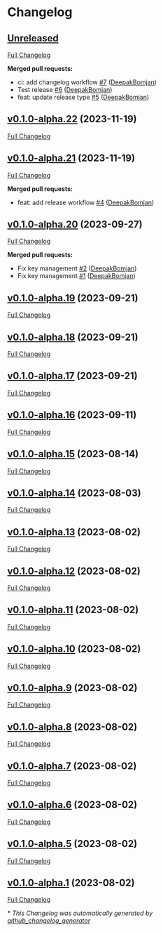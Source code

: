 # Changelog

## [Unreleased](https://github.com/DeepakBomjan/ibc-contracts/tree/HEAD)

[Full Changelog](https://github.com/DeepakBomjan/ibc-contracts/compare/v0.1.0-alpha.22...HEAD)

**Merged pull requests:**

- ci: add changelog workflow [\#7](https://github.com/DeepakBomjan/ibc-contracts/pull/7) ([DeepakBomjan](https://github.com/DeepakBomjan))
- Test release [\#6](https://github.com/DeepakBomjan/ibc-contracts/pull/6) ([DeepakBomjan](https://github.com/DeepakBomjan))
- feat: update release type [\#5](https://github.com/DeepakBomjan/ibc-contracts/pull/5) ([DeepakBomjan](https://github.com/DeepakBomjan))

## [v0.1.0-alpha.22](https://github.com/DeepakBomjan/ibc-contracts/tree/v0.1.0-alpha.22) (2023-11-19)

[Full Changelog](https://github.com/DeepakBomjan/ibc-contracts/compare/v0.1.0-alpha.21...v0.1.0-alpha.22)

## [v0.1.0-alpha.21](https://github.com/DeepakBomjan/ibc-contracts/tree/v0.1.0-alpha.21) (2023-11-19)

[Full Changelog](https://github.com/DeepakBomjan/ibc-contracts/compare/v0.1.0-alpha.20...v0.1.0-alpha.21)

**Merged pull requests:**

- feat: add release workflow [\#4](https://github.com/DeepakBomjan/ibc-contracts/pull/4) ([DeepakBomjan](https://github.com/DeepakBomjan))

## [v0.1.0-alpha.20](https://github.com/DeepakBomjan/ibc-contracts/tree/v0.1.0-alpha.20) (2023-09-27)

[Full Changelog](https://github.com/DeepakBomjan/ibc-contracts/compare/v0.1.0-alpha.19...v0.1.0-alpha.20)

**Merged pull requests:**

- Fix key management [\#2](https://github.com/DeepakBomjan/ibc-contracts/pull/2) ([DeepakBomjan](https://github.com/DeepakBomjan))
- Fix key management [\#1](https://github.com/DeepakBomjan/ibc-contracts/pull/1) ([DeepakBomjan](https://github.com/DeepakBomjan))

## [v0.1.0-alpha.19](https://github.com/DeepakBomjan/ibc-contracts/tree/v0.1.0-alpha.19) (2023-09-21)

[Full Changelog](https://github.com/DeepakBomjan/ibc-contracts/compare/v0.1.0-alpha.18...v0.1.0-alpha.19)

## [v0.1.0-alpha.18](https://github.com/DeepakBomjan/ibc-contracts/tree/v0.1.0-alpha.18) (2023-09-21)

[Full Changelog](https://github.com/DeepakBomjan/ibc-contracts/compare/v0.1.0-alpha.17...v0.1.0-alpha.18)

## [v0.1.0-alpha.17](https://github.com/DeepakBomjan/ibc-contracts/tree/v0.1.0-alpha.17) (2023-09-21)

[Full Changelog](https://github.com/DeepakBomjan/ibc-contracts/compare/v0.1.0-alpha.16...v0.1.0-alpha.17)

## [v0.1.0-alpha.16](https://github.com/DeepakBomjan/ibc-contracts/tree/v0.1.0-alpha.16) (2023-09-11)

[Full Changelog](https://github.com/DeepakBomjan/ibc-contracts/compare/v0.1.0-alpha.15...v0.1.0-alpha.16)

## [v0.1.0-alpha.15](https://github.com/DeepakBomjan/ibc-contracts/tree/v0.1.0-alpha.15) (2023-08-14)

[Full Changelog](https://github.com/DeepakBomjan/ibc-contracts/compare/v0.1.0-alpha.14...v0.1.0-alpha.15)

## [v0.1.0-alpha.14](https://github.com/DeepakBomjan/ibc-contracts/tree/v0.1.0-alpha.14) (2023-08-03)

[Full Changelog](https://github.com/DeepakBomjan/ibc-contracts/compare/v0.1.0-alpha.13...v0.1.0-alpha.14)

## [v0.1.0-alpha.13](https://github.com/DeepakBomjan/ibc-contracts/tree/v0.1.0-alpha.13) (2023-08-02)

[Full Changelog](https://github.com/DeepakBomjan/ibc-contracts/compare/v0.1.0-alpha.12...v0.1.0-alpha.13)

## [v0.1.0-alpha.12](https://github.com/DeepakBomjan/ibc-contracts/tree/v0.1.0-alpha.12) (2023-08-02)

[Full Changelog](https://github.com/DeepakBomjan/ibc-contracts/compare/v0.1.0-alpha.11...v0.1.0-alpha.12)

## [v0.1.0-alpha.11](https://github.com/DeepakBomjan/ibc-contracts/tree/v0.1.0-alpha.11) (2023-08-02)

[Full Changelog](https://github.com/DeepakBomjan/ibc-contracts/compare/v0.1.0-alpha.10...v0.1.0-alpha.11)

## [v0.1.0-alpha.10](https://github.com/DeepakBomjan/ibc-contracts/tree/v0.1.0-alpha.10) (2023-08-02)

[Full Changelog](https://github.com/DeepakBomjan/ibc-contracts/compare/v0.1.0-alpha.9...v0.1.0-alpha.10)

## [v0.1.0-alpha.9](https://github.com/DeepakBomjan/ibc-contracts/tree/v0.1.0-alpha.9) (2023-08-02)

[Full Changelog](https://github.com/DeepakBomjan/ibc-contracts/compare/v0.1.0-alpha.8...v0.1.0-alpha.9)

## [v0.1.0-alpha.8](https://github.com/DeepakBomjan/ibc-contracts/tree/v0.1.0-alpha.8) (2023-08-02)

[Full Changelog](https://github.com/DeepakBomjan/ibc-contracts/compare/v0.1.0-alpha.7...v0.1.0-alpha.8)

## [v0.1.0-alpha.7](https://github.com/DeepakBomjan/ibc-contracts/tree/v0.1.0-alpha.7) (2023-08-02)

[Full Changelog](https://github.com/DeepakBomjan/ibc-contracts/compare/v0.1.0-alpha.6...v0.1.0-alpha.7)

## [v0.1.0-alpha.6](https://github.com/DeepakBomjan/ibc-contracts/tree/v0.1.0-alpha.6) (2023-08-02)

[Full Changelog](https://github.com/DeepakBomjan/ibc-contracts/compare/v0.1.0-alpha.5...v0.1.0-alpha.6)

## [v0.1.0-alpha.5](https://github.com/DeepakBomjan/ibc-contracts/tree/v0.1.0-alpha.5) (2023-08-02)

[Full Changelog](https://github.com/DeepakBomjan/ibc-contracts/compare/v0.1.0-alpha.1...v0.1.0-alpha.5)

## [v0.1.0-alpha.1](https://github.com/DeepakBomjan/ibc-contracts/tree/v0.1.0-alpha.1) (2023-08-02)

[Full Changelog](https://github.com/DeepakBomjan/ibc-contracts/compare/78d71383d4f11fee1b9748c21fb280709d7bf0c3...v0.1.0-alpha.1)



\* *This Changelog was automatically generated by [github_changelog_generator](https://github.com/github-changelog-generator/github-changelog-generator)*
